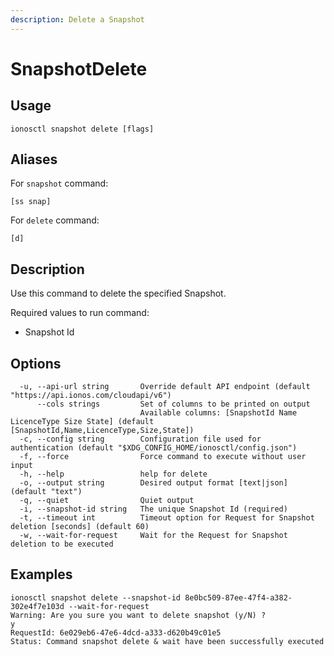 ```yaml
---
description: Delete a Snapshot
---
```


# SnapshotDelete

## Usage

```text
ionosctl snapshot delete [flags]
```

## Aliases

For `snapshot` command:
```text
[ss snap]
```

For `delete` command:
```text
[d]
```

## Description

Use this command to delete the specified Snapshot.

Required values to run command:

* Snapshot Id

## Options

```text
  -u, --api-url string       Override default API endpoint (default "https://api.ionos.com/cloudapi/v6")
      --cols strings         Set of columns to be printed on output 
                             Available columns: [SnapshotId Name LicenceType Size State] (default [SnapshotId,Name,LicenceType,Size,State])
  -c, --config string        Configuration file used for authentication (default "$XDG_CONFIG_HOME/ionosctl/config.json")
  -f, --force                Force command to execute without user input
  -h, --help                 help for delete
  -o, --output string        Desired output format [text|json] (default "text")
  -q, --quiet                Quiet output
  -i, --snapshot-id string   The unique Snapshot Id (required)
  -t, --timeout int          Timeout option for Request for Snapshot deletion [seconds] (default 60)
  -w, --wait-for-request     Wait for the Request for Snapshot deletion to be executed
```

## Examples

```text
ionosctl snapshot delete --snapshot-id 8e0bc509-87ee-47f4-a382-302e4f7e103d --wait-for-request 
Warning: Are you sure you want to delete snapshot (y/N) ? 
y
RequestId: 6e029eb6-47e6-4dcd-a333-d620b49c01e5
Status: Command snapshot delete & wait have been successfully executed
```

